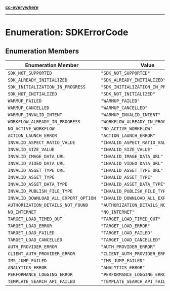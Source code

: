 [**cc-everywhere**](../../../../../index.md)

***

# Enumeration: SDKErrorCode

## Enumeration Members

| Enumeration Member | Value |
| ------ | ------ |
| <a id="sdk_not_supported"></a> `SDK_NOT_SUPPORTED` | `"SDK_NOT_SUPPORTED"` |
| <a id="sdk_already_initialized"></a> `SDK_ALREADY_INITIALIZED` | `"SDK_ALREADY_INITIALIZED"` |
| <a id="sdk_initialization_in_progress"></a> `SDK_INITIALIZATION_IN_PROGRESS` | `"SDK_INITIALIZATION_IN_PROGRESS"` |
| <a id="sdk_not_initialized"></a> `SDK_NOT_INITIALIZED` | `"SDK_NOT_INITIALIZED"` |
| <a id="warmup_failed"></a> `WARMUP_FAILED` | `"WARMUP_FAILED"` |
| <a id="warmup_cancelled"></a> `WARMUP_CANCELLED` | `"WARMUP_CANCELLED"` |
| <a id="warmup_invalid_intent"></a> `WARMUP_INVALID_INTENT` | `"WARMUP_INVALID_INTENT"` |
| <a id="workflow_already_in_progress"></a> `WORKFLOW_ALREADY_IN_PROGRESS` | `"WORKFLOW_ALREADY_IN_PROGRESS"` |
| <a id="no_active_workflow"></a> `NO_ACTIVE_WORKFLOW` | `"NO_ACTIVE_WORKFLOW"` |
| <a id="action_launch_error"></a> `ACTION_LAUNCH_ERROR` | `"ACTION_LAUNCH_ERROR"` |
| <a id="invalid_aspect_ratio_value"></a> `INVALID_ASPECT_RATIO_VALUE` | `"INVALID_ASPECT_RATIO_VALUE"` |
| <a id="invalid_size_value"></a> `INVALID_SIZE_VALUE` | `"INVALID_SIZE_VALUE"` |
| <a id="invalid_image_data_url"></a> `INVALID_IMAGE_DATA_URL` | `"INVALID_IMAGE_DATA_URL"` |
| <a id="invalid_video_data_url"></a> `INVALID_VIDEO_DATA_URL` | `"INVALID_VIDEO_DATA_URL"` |
| <a id="invalid_asset_type_url"></a> `INVALID_ASSET_TYPE_URL` | `"INVALID_ASSET_TYPE_URL"` |
| <a id="invalid_asset_type"></a> `INVALID_ASSET_TYPE` | `"INVALID_ASSET_TYPE"` |
| <a id="invalid_asset_data_type"></a> `INVALID_ASSET_DATA_TYPE` | `"INVALID_ASSET_DATA_TYPE"` |
| <a id="invalid_publish_file_type"></a> `INVALID_PUBLISH_FILE_TYPE` | `"INVALID_PUBLISH_FILE_TYPE"` |
| <a id="invalid_download_all_export_option"></a> `INVALID_DOWNLOAD_ALL_EXPORT_OPTION` | `"INVALID_DOWNLOAD_ALL_EXPORT_OPTION"` |
| <a id="authorization_details_not_found"></a> `AUTHORIZATION_DETAILS_NOT_FOUND` | `"AUTHORIZATION_DETAILS_NOT_FOUND"` |
| <a id="no_internet"></a> `NO_INTERNET` | `"NO_INTERNET"` |
| <a id="target_load_timed_out"></a> `TARGET_LOAD_TIMED_OUT` | `"TARGET_LOAD_TIMED_OUT"` |
| <a id="target_load_error"></a> `TARGET_LOAD_ERROR` | `"TARGET_LOAD_ERROR"` |
| <a id="target_load_failed"></a> `TARGET_LOAD_FAILED` | `"TARGET_LOAD_FAILED"` |
| <a id="target_load_cancelled"></a> `TARGET_LOAD_CANCELLED` | `"TARGET_LOAD_CANCELLED"` |
| <a id="auth_provider_error"></a> `AUTH_PROVIDER_ERROR` | `"AUTH_PROVIDER_ERROR"` |
| <a id="client_auth_provider_error"></a> `CLIENT_AUTH_PROVIDER_ERROR` | `"CLIENT_AUTH_PROVIDER_ERROR"` |
| <a id="ims_jump_failed"></a> `IMS_JUMP_FAILED` | `"IMS_JUMP_FAILED"` |
| <a id="analytics_error"></a> `ANALYTICS_ERROR` | `"ANALYTICS_ERROR"` |
| <a id="performance_logging_error"></a> `PERFORMANCE_LOGGING_ERROR` | `"PERFORMANCE_LOGGING_ERROR"` |
| <a id="template_search_api_failed"></a> `TEMPLATE_SEARCH_API_FAILED` | `"TEMPLATE_SEARCH_API_FAILED"` |
